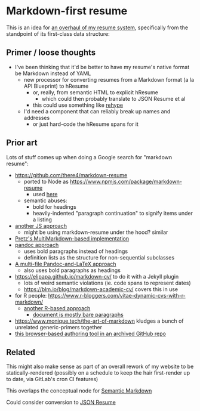 # Markdown-first resume

This is an idea for [an overhaul of my resume system](qgznq-4k24g-009pj-vn668-f9b88), specifically from the standpoint of its first-class data structure:

## Primer / loose thoughts

- I've been thinking that it'd be better to have my resume's native format be Markdown instead of YAML
  - new processor for converting resumes from a Markdown format (a la API Blueprint) to hResume
    - or, really, from semantic HTML to explicit hResume
      - which could then probably translate to JSON Resume et al
    - this could use something like [rehype](https://github.com/rehypejs/rehype)
  - I'd need a component that can reliably break up names and addresses
    - or just hard-code the hResume spans for it

## Prior art

Lots of stuff comes up when doing a Google search for "markdown resume":

- https://github.com/there4/markdown-resume
  - ported to Node as https://www.npmjs.com/package/markdown-resume
    - used [here](https://www.davidhampgonsalves.com/painless-resumes-with-markdown/)
  - semantic abuses:
    - bold for headings
    - heavily-indented "paragraph continuation" to signify items under a listing
- [another JS approach](https://dev.to/stephencorwin/comment/35nn)
  - might be using markdown-resume under the hood? similar
- [Pretz's MultiMarkdown-based implementation](http://pretzlav.com/blog/2015/11/06/markdown-resume/)
- [pandoc approach](https://mszep.github.io/pandoc_resume/)
  - uses bold paragraphs instead of headings
  - definition lists as the structure for non-sequential subclasses
- [A multi-file Pandoc-and-LaTeX approach](https://www.chainsawonatireswing.com/2013/05/28/how-i-create-manage-my-cv-using-markdown-pandoc/)
    - also uses bold paragraphs as headings
- https://elipapa.github.io/markdown-cv/ to do it with a Jekyll plugin
  - lots of weird semantic violations (ie. code spans to represent dates)
  - https://blm.io/blog/markdown-academic-cv/ covers this in use
- for R people: https://www.r-bloggers.com/vitae-dynamic-cvs-with-r-markdown/
  - [another R-based approach](https://joshuamrosenberg.com/blog/creating-a-cv-while-using-blogdown-pdf-html-and-word-doc-oh-my/)
    - [document is mostly bare paragraphs](https://github.com/jrosen48/utk-homepage/blob/master/static/cv/rosenberg-cv-for-word.Rmd)
- https://www.monique.tech/the-art-of-markdown kludges a bunch of unrelated generic-primers together
- [this browser-based authoring tool in an archived GitHub repo](https://github.com/awalGarg/cv-maker/)

## Related

This might also make sense as part of an overall rework of my website to be statically-rendered (possibly on a schedule to keep the hair first-render up to date, via GitLab's cron CI features)

This overlaps the conceptual node for [Semantic Markdown](c0g5q-c0kq9-tgaaw-avh15-004rm)

Could consider conversion to [JSON Resume](https://jsonresume.org/)
